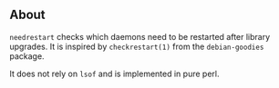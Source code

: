 About
-----
```needrestart``` checks which daemons need to be restarted after library
upgrades. It is inspired by ```checkrestart(1)``` from the ```debian-goodies```
package.

It does not rely on ```lsof``` and is implemented in pure perl.
